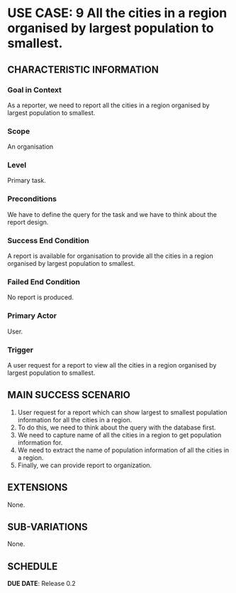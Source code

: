 # USE CASE: 9 All the cities in a region organised by largest population to smallest.

## CHARACTERISTIC INFORMATION

### Goal in Context

As a reporter, we need to report all the cities in a region organised by largest population to smallest.

### Scope

An organisation

### Level

Primary task.

### Preconditions

We have to define the query for the task and we have to think about the report design.

### Success End Condition

A report is available for organisation to provide all the cities in a region organised by largest population to smallest.

### Failed End Condition

No report is produced.

### Primary Actor

User.

### Trigger

A user request for a report to view all the cities in a region organised by largest population to smallest.

## MAIN SUCCESS SCENARIO

1. User request for a report which can show largest to smallest population information for all the cities in a region.
2. To do this, we need to think about the query with the database first.
3. We need to capture name of all the cities in a region to get population information for.
4. We need to extract the name of population information of all the cities in a region.
5. Finally, we can provide report to organization.

## EXTENSIONS

None.

## SUB-VARIATIONS

None.

## SCHEDULE

**DUE DATE**: Release 0.2
